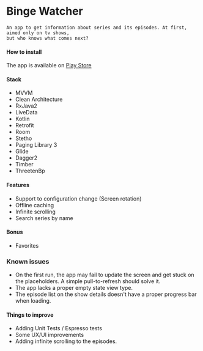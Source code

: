 # Binge Watcher
    An app to get information about series and its episodes. At first, aimed only on tv shows, 
    but who knows what comes next?

#### How to install
The app is available on [Play Store](https://play.google.com/store/apps/details?id=br.com.davidmag.bingewatcher)

#### Stack

- MVVM
- Clean Architecture
- RxJava2
- LiveData
- Kotlin
- Retrofit
- Room
- Stetho
- Paging Library 3
- Glide
- Dagger2
- Timber
- ThreetenBp

#### Features

- Support to configuration change (Screen rotation)
- Offline caching
- Infinite scrolling
- Search series by name

#### Bonus

- Favorites

### Known issues
- On the first run, the app may fail to update the screen and get stuck on the placeholders. A simple pull-to-refresh should solve it.
- The app lacks a proper empty state view type.
- The episode list on the show details doesn't have a proper progress bar when loading.

#### Things to improve

- Adding Unit Tests / Espresso tests
- Some UX/UI improvements
- Adding infinite scrolling to the episodes.
